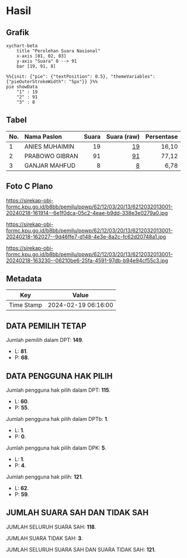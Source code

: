 # Hasil

## Grafik

```mermaid
xychart-beta
    title "Perolehan Suara Nasional"
    x-axis [01, 02, 03]
    y-axis "Suara" 0 --> 91
    bar [19, 91, 8]
```

```mermaid
%%{init: {"pie": {"textPosition": 0.5}, "themeVariables": {"pieOuterStrokeWidth": "5px"}} }%%
pie showData
    "1" : 19
    "2" : 91
    "3" : 8
```

## Tabel

| No. | Nama Paslon    | Suara | Suara (raw) | Persentase |
|:--- |:-------------- | -----:| -----------:| ----------:|
| 1   | ANIES MUHAIMIN | 19    | [19][p-1]   | 16,10      |
| 2   | PRABOWO GIBRAN | 91    | [91][p-2]   | 77,12      |
| 3   | GANJAR MAHFUD  | 8     | [8][p-3]    | 6,78       |


[p-1]: https://github.com/gigit-pemilu/pemilu-2024/blob/main/pilpres/hitung-suara/sub/62-kalimantan-tengah/sub/12-murung-raya/sub/03-laung-tuhup/sub/2013-dirung-pinang/sub/001-tps/sub/paslon-1.txt
[p-2]: https://github.com/gigit-pemilu/pemilu-2024/blob/main/pilpres/hitung-suara/sub/62-kalimantan-tengah/sub/12-murung-raya/sub/03-laung-tuhup/sub/2013-dirung-pinang/sub/001-tps/sub/paslon-2.txt
[p-3]: https://github.com/gigit-pemilu/pemilu-2024/blob/main/pilpres/hitung-suara/sub/62-kalimantan-tengah/sub/12-murung-raya/sub/03-laung-tuhup/sub/2013-dirung-pinang/sub/001-tps/sub/paslon-3.txt

## Foto C Plano

https://sirekap-obj-formc.kpu.go.id/b8bb/pemilu/ppwp/62/12/03/20/13/6212032013001-20240218-161914--6e1f0dca-05c2-4eae-b9dd-338e3e0279a0.jpg

https://sirekap-obj-formc.kpu.go.id/b8bb/pemilu/ppwp/62/12/03/20/13/6212032013001-20240218-162027--9d46ffe7-d148-4e3e-8a2c-fc62d20748a1.jpg

https://sirekap-obj-formc.kpu.go.id/b8bb/pemilu/ppwp/62/12/03/20/13/6212032013001-20240218-163230--06210be6-25fa-4591-97db-b94e94cf55c3.jpg


## Metadata

| Key        | Value               |
| ---------- | ------------------- |
| Time Stamp | 2024-02-19 06:16:00 |


## DATA PEMILIH TETAP

Jumlah pemilih dalam DPT: **149**.
 * L: **81**.
 * P: **68**.

## DATA PENGGUNA HAK PILIH

Jumlah pengguna hak pilih dalam DPT: **115**.
 * L: **60**.
 * P: **55**.

Jumlah pengguna hak pilih dalam DPTb: **1**.
 * L: **1**.
 * P: **0**.

Jumlah pengguna hak pilih dalam DPK: **5**.
 * L: **1**.
 * P: **4**.

Jumlah pengguna hak pilih: **121**.
 * L: **62**.
 * P: **59**.

## JUMLAH SUARA SAH DAN TIDAK SAH

JUMLAH SELURUH SUARA SAH: **118**.

JUMLAH SUARA TIDAK SAH: **3**.

JUMLAH SELURUH SUARA SAH DAN SUARA TIDAK SAH: **121**.


